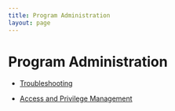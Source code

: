 ```yaml
---
title: Program Administration
layout: page
---
```


# Program Administration

* [Troubleshooting]()

* [Access and Privilege Management]()
 
